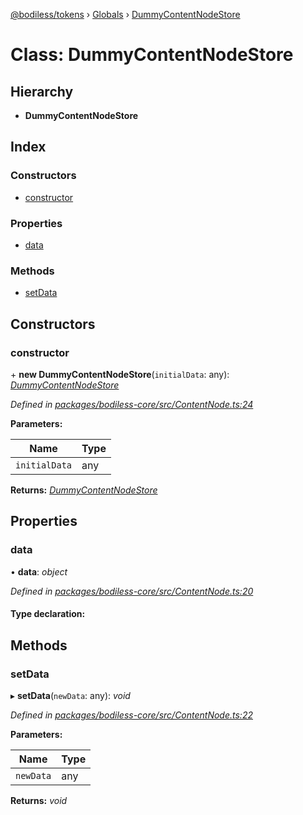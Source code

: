 [@bodiless/tokens](../README.md) › [Globals](../globals.md) › [DummyContentNodeStore](dummycontentnodestore.md)

# Class: DummyContentNodeStore

## Hierarchy

* **DummyContentNodeStore**

## Index

### Constructors

* [constructor](dummycontentnodestore.md#constructor)

### Properties

* [data](dummycontentnodestore.md#data)

### Methods

* [setData](dummycontentnodestore.md#setdata)

## Constructors

###  constructor

\+ **new DummyContentNodeStore**(`initialData`: any): *[DummyContentNodeStore](dummycontentnodestore.md)*

*Defined in [packages/bodiless-core/src/ContentNode.ts:24](https://github.com/johnsonandjohnson/Bodiless-JS/blob/183addff/packages/bodiless-core/src/ContentNode.ts#L24)*

**Parameters:**

Name | Type |
------ | ------ |
`initialData` | any |

**Returns:** *[DummyContentNodeStore](dummycontentnodestore.md)*

## Properties

###  data

• **data**: *object*

*Defined in [packages/bodiless-core/src/ContentNode.ts:20](https://github.com/johnsonandjohnson/Bodiless-JS/blob/183addff/packages/bodiless-core/src/ContentNode.ts#L20)*

#### Type declaration:

## Methods

###  setData

▸ **setData**(`newData`: any): *void*

*Defined in [packages/bodiless-core/src/ContentNode.ts:22](https://github.com/johnsonandjohnson/Bodiless-JS/blob/183addff/packages/bodiless-core/src/ContentNode.ts#L22)*

**Parameters:**

Name | Type |
------ | ------ |
`newData` | any |

**Returns:** *void*
